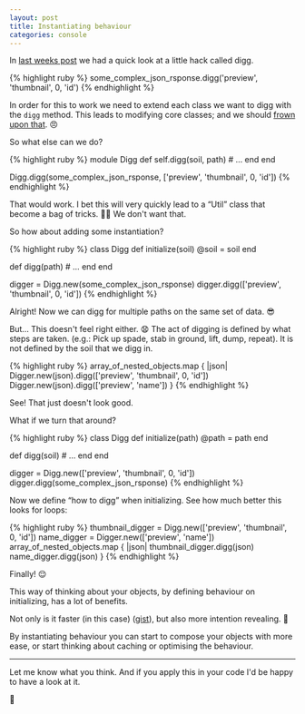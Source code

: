 ```yaml
---
layout: post
title: Instantiating behaviour
categories: console
---
```


In [last weeks post](/2015/07/01/three_little_hacks) we had a quick look at a little hack called digg.

{% highlight ruby %}
some_complex_json_rsponse.digg('preview', 'thumbnail', 0, 'id')
{% endhighlight %}

In order for this to work we need to extend each class we want to digg with the ```digg``` method.
This leads to modifying core classes; and we should [frown upon that](http://devblog.avdi.org/2008/02/23/why-monkeypatching-is-destroying-ruby/). 😠

So what else can we do?

{% highlight ruby %}
module Digg
  def self.digg(soil, path)
    # …
  end
end

Digg.digg(some_complex_json_rsponse, ['preview', 'thumbnail', 0, 'id'])
{% endhighlight %}

That would work. I bet this will very quickly lead to a “Util” class that become a bag of tricks. 👜✨
We don't want that.

So how about adding some instantiation?

{% highlight ruby %}
class Digg
  def initialize(soil)
    @soil = soil
  end

  def digg(path)
    # …
  end
end

digger = Digg.new(some_complex_json_rsponse)
digger.digg(['preview', 'thumbnail', 0, 'id'])
{% endhighlight %}

Alright! Now we can digg for multiple paths on the same set of data. 😎

But… This doesn't feel right either. 😧 The act of digging is defined by what steps are taken. (e.g.: Pick up spade, stab in ground, lift, dump, repeat). It is not defined by the soil that we digg in.

{% highlight ruby %}
array_of_nested_objects.map { |json|
  Digger.new(json).digg(['preview', 'thumbnail', 0, 'id'])
  Digger.new(json).digg(['preview', 'name'])
}
{% endhighlight %}

See! That just doesn't look good.

What if we turn that around?

{% highlight ruby %}
class Digg
  def initialize(path)
    @path = path
  end

  def digg(soil)
    # …
  end
end

digger = Digg.new(['preview', 'thumbnail', 0, 'id'])
digger.digg(some_complex_json_rsponse)
{% endhighlight %}

Now we define “how to digg” when initializing. See how much better this looks for loops:

{% highlight ruby %}
thumbnail_digger = Digg.new(['preview', 'thumbnail', 0, 'id'])
name_digger = Digger.new(['preview', 'name'])
array_of_nested_objects.map { |json|
  thumbnail_digger.digg(json)
  name_digger.digg(json)
}
{% endhighlight %}

Finally! 😌

This way of thinking about your objects, by defining behaviour on initializing, has a lot of benefits.

Not only is it faster (in this case) ([gist](https://gist.github.com/Bertg/f23a8d4467cda4173ec7)), but also more intention revealing. 📖

By instantiating behaviour you can start to compose your objects with more ease, or start thinking about caching or optimising the behaviour.

---

Let me know what you think. And if you apply this in your code I'd be happy to have a look at it.

🎩
